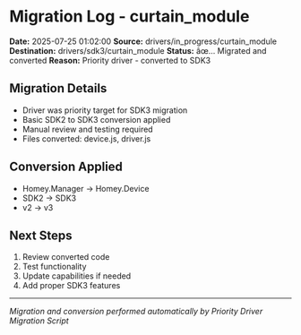 # Migration Log - curtain_module

**Date:** 2025-07-25 01:02:00
**Source:** drivers/in_progress/curtain_module
**Destination:** drivers/sdk3/curtain_module
**Status:** âœ… Migrated and converted
**Reason:** Priority driver - converted to SDK3

## Migration Details
- Driver was priority target for SDK3 migration
- Basic SDK2 to SDK3 conversion applied
- Manual review and testing required
- Files converted: device.js, driver.js

## Conversion Applied
- Homey.Manager -> Homey.Device
- SDK2 -> SDK3
- v2 -> v3

## Next Steps
1. Review converted code
2. Test functionality
3. Update capabilities if needed
4. Add proper SDK3 features

---
*Migration and conversion performed automatically by Priority Driver Migration Script*

